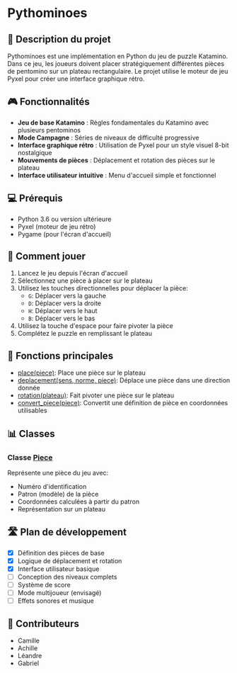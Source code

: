 # Pythominoes

## 📝 Description du projet

Pythominoes est une implémentation en Python du jeu de puzzle Katamino. Dans ce jeu, les joueurs doivent placer stratégiquement différentes pièces de pentomino sur un plateau rectangulaire. Le projet utilise le moteur de jeu Pyxel pour créer une interface graphique rétro.

## 🎮 Fonctionnalités

* **Jeu de base Katamino** : Règles fondamentales du Katamino avec plusieurs pentominos
* **Mode Campagne** : Séries de niveaux de difficulté progressive
* **Interface graphique rétro** : Utilisation de Pyxel pour un style visuel 8-bit nostalgique
* **Mouvements de pièces** : Déplacement et rotation des pièces sur le plateau
* **Interface utilisateur intuitive** : Menu d'accueil simple et fonctionnel

## 💻 Prérequis

* Python 3.6 ou version ultérieure
* Pyxel (moteur de jeu rétro)
* Pygame (pour l'écran d'accueil)

## 🎲 Comment jouer

1. Lancez le jeu depuis l'écran d'accueil
2. Sélectionnez une pièce à placer sur le plateau
3. Utilisez les touches directionnelles pour déplacer la pièce:
   * `G`: Déplacer vers la gauche
   * `D`: Déplacer vers la droite
   * `H`: Déplacer vers le haut
   * `B`: Déplacer vers le bas
4. Utilisez la touche d'espace pour faire pivoter la pièce
5. Complétez le puzzle en remplissant le plateau

## 🧩 Fonctions principales

* [place(piece)](vscode-file://vscode-app/c:/Users/achil/AppData/Local/Programs/Microsoft%20VS%20Code/resources/app/out/vs/code/electron-sandbox/workbench/workbench.html): Place une pièce sur le plateau
* [deplacement(sens, norme, piece)](vscode-file://vscode-app/c:/Users/achil/AppData/Local/Programs/Microsoft%20VS%20Code/resources/app/out/vs/code/electron-sandbox/workbench/workbench.html): Déplace une pièce dans une direction donnée
* [rotation(plateau)](vscode-file://vscode-app/c:/Users/achil/AppData/Local/Programs/Microsoft%20VS%20Code/resources/app/out/vs/code/electron-sandbox/workbench/workbench.html): Fait pivoter une pièce sur le plateau
* [convert_piece(piece)](vscode-file://vscode-app/c:/Users/achil/AppData/Local/Programs/Microsoft%20VS%20Code/resources/app/out/vs/code/electron-sandbox/workbench/workbench.html): Convertit une définition de pièce en coordonnées utilisables

## 📊 Classes

### Classe [Piece](vscode-file://vscode-app/c:/Users/achil/AppData/Local/Programs/Microsoft%20VS%20Code/resources/app/out/vs/code/electron-sandbox/workbench/workbench.html)

Représente une pièce du jeu avec:

* Numéro d'identification
* Patron (modèle) de la pièce
* Coordonnées calculées à partir du patron
* Représentation sur un plateau

## 🛣️ Plan de développement

* [X] Définition des pièces de base
* [X] Logique de déplacement et rotation
* [X] Interface utilisateur basique
* [ ] Conception des niveaux complets
* [ ] Système de score
* [ ] Mode multijoueur (envisagé)
* [ ] Effets sonores et musique

## 👥 Contributeurs

* Camille
* Achille
* Léandre
* Gabriel
